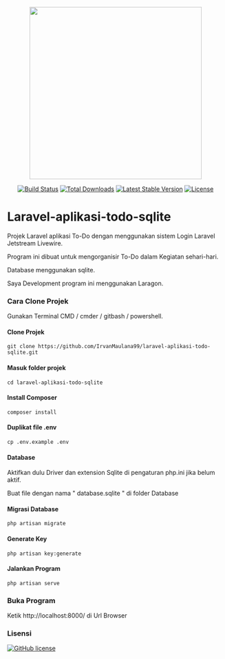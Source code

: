 <p align="center"><a href="https://laravel.com" target="_blank"><img src="https://raw.githubusercontent.com/laravel/art/master/logo-lockup/5%20SVG/2%20CMYK/1%20Full%20Color/laravel-logolockup-cmyk-red.svg" width="400"></a></p>

<p align="center">
<a href="https://travis-ci.org/laravel/framework"><img src="https://travis-ci.org/laravel/framework.svg" alt="Build Status"></a>
<a href="https://packagist.org/packages/laravel/framework"><img src="https://poser.pugx.org/laravel/framework/d/total.svg" alt="Total Downloads"></a>
<a href="https://packagist.org/packages/laravel/framework"><img src="https://poser.pugx.org/laravel/framework/v/stable.svg" alt="Latest Stable Version"></a>
<a href="https://packagist.org/packages/laravel/framework"><img src="https://poser.pugx.org/laravel/framework/license.svg" alt="License"></a>
</p>

# Laravel-aplikasi-todo-sqlite
Projek Laravel aplikasi To-Do dengan menggunakan sistem Login Laravel Jetstream Livewire.

Program ini dibuat untuk mengorganisir To-Do dalam Kegiatan sehari-hari.

Database menggunakan sqlite.

Saya Development program ini menggunakan Laragon.

### Cara Clone Projek
Gunakan Terminal CMD / cmder / gitbash / powershell.
#### Clone Projek
<pre><code>git clone https://github.com/IrvanMaulana99/laravel-aplikasi-todo-sqlite.git
</code></pre>
#### Masuk folder projek
<pre><code>cd laravel-aplikasi-todo-sqlite
</code></pre>
#### Install Composer
<pre><code>composer install
</code></pre>
#### Duplikat file .env
<pre><code>cp .env.example .env
</code></pre>
#### Database
Aktifkan dulu Driver dan extension Sqlite di pengaturan php.ini jika belum aktif.

Buat file dengan nama " database.sqlite " di folder Database
#### Migrasi Database
<pre><code>php artisan migrate
</code></pre>
#### Generate Key
<pre><code>php artisan key:generate
</code></pre>
#### Jalankan Program
<pre><code>php artisan serve
</code></pre>
### Buka Program
Ketik http://localhost:8000/ di Url Browser

### Lisensi
[![GitHub license](https://img.shields.io/github/license/Naereen/StrapDown.js.svg)](https://github.com/Naereen/StrapDown.js/blob/master/LICENSE)
